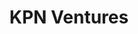 ---
layout: firm_page
title: "KPN Ventures"
id: "kpnventures.com"
permalink: "/kpnventureskpnventures.com/"
website: "https://www.kpnventures.com"
offices: "Rotterdam (Netherlands), Amsterdam (Netherlands)"
investment_stages: "Series A, Series B"
portfolio_companies: "Actility, Airalo, BOX ID, Personal MedSystems, Censornet, Cequence, CloudTalk, EclecticIQ, Lendis, Minut, Perlego, Qollabi, RangeForce, SMART Photonics, Sensara, Sentiance, SettleMint, Ubiqu, Wirepas, CUJO AI, Cloudify, Cybersprint, Dimenco, Jasper, Nello, Pharmeon, SecurityMatters, Viloc, ZecOps, Armilar Tech Transfer Fund, Cottonwood Europe Technology Fund, The Dutch Security TechFund, Health Innovations, IQ Capital, Imec.xpand, KEEN Venture Partners LLP, PSL Innovation Fund, Speedinvest, Telstra Ventures"
portfolio_link: "https://kpnventures.com/portfolio"
investment_markets: "Technology, Telecommunications, IoT, Cyber Security, Digital Health, Enterprise Software"
founded_year: "2015"
description: "KPN Ventures invests in European technology companies. They partner with innovative companies, providing access to capital, expertise, network, and customer channels."
linkedin: "https://www.linkedin.com/company/kpn-ventures/"
twitter: "https://www.twitter.com/kpnventures"
instagram: ""
team_page: ""
investor_type: "Corporate VC"
crunchbase: "https://www.crunchbase.com/organization/kpn-ventures"
pitchbook: "https://pitchbook.com/profiles/investor/60940-81"

# SEO Optimization
meta_title: "KPN Ventures - VC Firm - projectstartups.com"
meta_description: "KPN Ventures, KPN Ventures invests in European technology companies. They partner with innovative companies, providing access to capital, expertise, network, and cu..."
meta_keywords: "KPN Ventures, Technology, Telecommunications, IoT, Cyber Security, Digital Health, Enterprise Software, VC firm, venture capital, startup investor, projectstartups.com"
canonical_url: "https://vc.projectstartups.com/kpnventureskpnventures.com/"
---